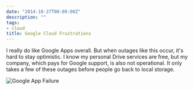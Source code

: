```yaml
---
date: "2014-10-27T00:00:00Z"
description: ""
tags:
- cloud
title: Google Cloud Frustrations
---
```


I really do like Google Apps overall.  But when outages like this occur, it's hard to stay optimistic.  I know my personal Drive services are free, but my company, which pays for Google support, is also not operational.  It only takes a few of these outages before people go back to local storage.

![Google App Failure](/assets/blog/2014-10-27-google-cloud-frustrations/googleappstatus.png)


